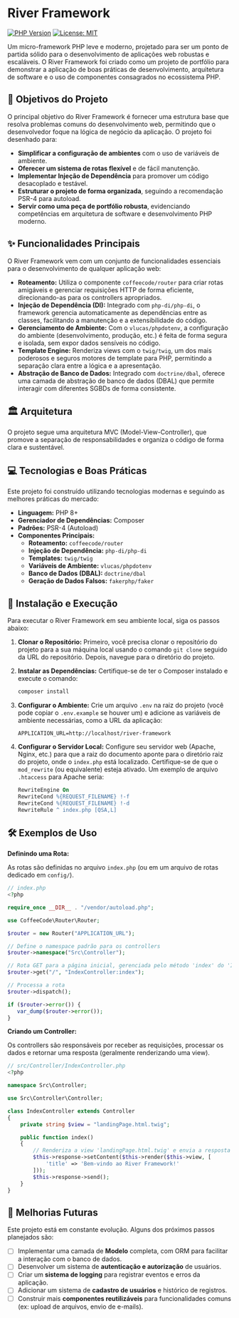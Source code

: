 # River Framework

[![PHP Version](https://img.shields.io/badge/php-%3E=8.0-blue.svg)](https://php.net)
[![License: MIT](https://img.shields.io/badge/License-MIT-yellow.svg)](https://opensource.org/licenses/MIT)

Um micro-framework PHP leve e moderno, projetado para ser um ponto de partida sólido para o desenvolvimento de aplicações web robustas e escaláveis. O River Framework foi criado como um projeto de portfólio para demonstrar a aplicação de boas práticas de desenvolvimento, arquitetura de software e o uso de componentes consagrados no ecossistema PHP.

## 🎯 Objetivos do Projeto

O principal objetivo do River Framework é fornecer uma estrutura base que resolva problemas comuns do desenvolvimento web, permitindo que o desenvolvedor foque na lógica de negócio da aplicação. O projeto foi desenhado para:

* **Simplificar a configuração de ambientes** com o uso de variáveis de ambiente.
* **Oferecer um sistema de rotas flexível** e de fácil manutenção.
* **Implementar Injeção de Dependência** para promover um código desacoplado e testável.
* **Estruturar o projeto de forma organizada**, seguindo a recomendação PSR-4 para autoload.
* **Servir como uma peça de portfólio robusta**, evidenciando competências em arquitetura de software e desenvolvimento PHP moderno.

## ✨ Funcionalidades Principais

O River Framework vem com um conjunto de funcionalidades essenciais para o desenvolvimento de qualquer aplicação web:

* **Roteamento:** Utiliza o componente `coffeecode/router` para criar rotas amigáveis e gerenciar requisições HTTP de forma eficiente, direcionando-as para os controllers apropriados.
* **Injeção de Dependência (DI):** Integrado com `php-di/php-di`, o framework gerencia automaticamente as dependências entre as classes, facilitando a manutenção e a extensibilidade do código.
* **Gerenciamento de Ambiente:** Com o `vlucas/phpdotenv`, a configuração do ambiente (desenvolvimento, produção, etc.) é feita de forma segura e isolada, sem expor dados sensíveis no código.
* **Template Engine:** Renderiza views com o `twig/twig`, um dos mais poderosos e seguros motores de template para PHP, permitindo a separação clara entre a lógica e a apresentação.
* **Abstração de Banco de Dados:** Integrado com `doctrine/dbal`, oferece uma camada de abstração de banco de dados (DBAL) que permite interagir com diferentes SGBDs de forma consistente.

## 🏛️ Arquitetura

O projeto segue uma arquitetura MVC (Model-View-Controller), que promove a separação de responsabilidades e organiza o código de forma clara e sustentável.

## 💻 Tecnologias e Boas Práticas

Este projeto foi construído utilizando tecnologias modernas e seguindo as melhores práticas do mercado:

* **Linguagem:** PHP 8+
* **Gerenciador de Dependências:** Composer
* **Padrões:** PSR-4 (Autoload)
* **Componentes Principais:**
    * **Roteamento:** `coffeecode/router`
    * **Injeção de Dependência:** `php-di/php-di`
    * **Templates:** `twig/twig`
    * **Variáveis de Ambiente:** `vlucas/phpdotenv`
    * **Banco de Dados (DBAL):** `doctrine/dbal`
    * **Geração de Dados Falsos:** `fakerphp/faker`

## 🚀 Instalação e Execução

Para executar o River Framework em seu ambiente local, siga os passos abaixo:

1.  **Clonar o Repositório:**
    Primeiro, você precisa clonar o repositório do projeto para a sua máquina local usando o comando `git clone` seguido da URL do repositório. Depois, navegue para o diretório do projeto.

2.  **Instalar as Dependências:**
    Certifique-se de ter o Composer instalado e execute o comando:

    ```bash
    composer install
    ```

3.  **Configurar o Ambiente:**
    Crie um arquivo `.env` na raiz do projeto (você pode copiar o `.env.example` se houver um) e adicione as variáveis de ambiente necessárias, como a URL da aplicação:

    ```
    APPLICATION_URL=http://localhost/river-framework
    ```

4.  **Configurar o Servidor Local:**
    Configure seu servidor web (Apache, Nginx, etc.) para que a raiz do documento aponte para o diretório raiz do projeto, onde o `index.php` está localizado. Certifique-se de que o `mod_rewrite` (ou equivalente) esteja ativado. Um exemplo de arquivo `.htaccess` para Apache seria:

    ```apache
    RewriteEngine On
    RewriteCond %{REQUEST_FILENAME} !-f
    RewriteCond %{REQUEST_FILENAME} !-d
    RewriteRule ^ index.php [QSA,L]
    ```

## 🛠️ Exemplos de Uso

**Definindo uma Rota:**

As rotas são definidas no arquivo `index.php` (ou em um arquivo de rotas dedicado em `config/`).

```php
// index.php
<?php

require_once __DIR__ . "/vendor/autoload.php";

use CoffeeCode\Router\Router;

$router = new Router("APPLICATION_URL");

// Define o namespace padrão para os controllers
$router->namespace("Src\Controller");

// Rota GET para a página inicial, gerenciada pelo método 'index' do 'IndexController'
$router->get("/", "IndexController:index");

// Processa a rota
$router->dispatch();

if ($router->error()) {
   var_dump($router->error());
}
```

**Criando um Controller:**

Os controllers são responsáveis por receber as requisições, processar os dados e retornar uma resposta (geralmente renderizando uma view).

```php
// src/Controller/IndexController.php
<?php

namespace Src\Controller;

use Src\Controller\Controller;

class IndexController extends Controller
{
    private string $view = "landingPage.html.twig";

    public function index()
    {
        // Renderiza a view 'landingPage.html.twig' e envia a resposta
        $this->response->setContent($this->render($this->view, [
            'title' => 'Bem-vindo ao River Framework!'
        ]));
        $this->response->send();
    }
}
```

## 🔮 Melhorias Futuras

Este projeto está em constante evolução. Alguns dos próximos passos planejados são:

* [ ] Implementar uma camada de **Modelo** completa, com ORM para facilitar a interação com o banco de dados.
* [ ] Desenvolver um sistema de **autenticação e autorização** de usuários.
* [ ] Criar um **sistema de logging** para registrar eventos e erros da aplicação.
* [ ] Adicionar um sistema de **cadastro de usuários** e histórico de registros.
* [ ] Construir mais **componentes reutilizáveis** para funcionalidades comuns (ex: upload de arquivos, envio de e-mails).
